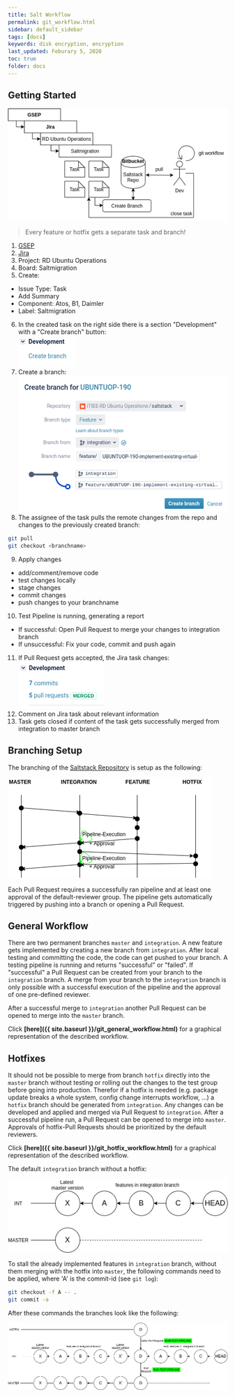 ```yaml
---
title: Salt Workflow 
permalink: git_workflow.html
sidebar: default_sidebar
tags: [docs]
keywords: disk encryption, encryption
last_updated: Feburary 5, 2020
toc: true
folder: docs
---
```


## Getting Started

![task_workflow](images/docs/salt_workflow/task_workflow.png)

> Every feature or hotfix gets a separate task and branch!

1. [GSEP](https://gsep.daimler.com/)
2. [Jira](https://gsep.daimler.com/Jira)
3. Project: RD Ubuntu Operations
4. Board: Saltmigration
5. Create:
  - Issue Type: Task
  - Add Summary
  - Component: Atos, B1, Daimler
  - Label: Saltmigration
6. In the created task on the right side there is a section "Development" with a "Create branch" button: <br>
![task_create_branch](images/docs/salt_workflow/task_create_branch.png)
7. Create a branch: <br>
![create_branch](images/docs/salt_workflow/create_branch.png)
8. The assignee of the task pulls the remote changes from the repo and changes to the previously created branch:
```bash
git pull
git checkout <branchname>
```
9. Apply changes
  - add/comment/remove code
  - test changes locally
  - stage changes
  - commit changes
  - push changes to your branchname
10. Test Pipeline is running, generating a report
  - If successful: Open Pull Request to merge your changes to integration branch
  - If unsuccessful: Fix your code, commit and push again
11. If Pull Request gets accepted, the Jira task changes: <br>
![task_final](images/docs/salt_workflow/task_final.png)
12. Comment on Jira task about relevant information
13. Task gets closed if content of the task gets successfully merged from integration to master branch


## Branching Setup

The branching of the [Saltstack Repository](https://gsep.daimler.com/stash/projects/UBUNTUOP/repos/saltstack/browse) is setup as the following:

![workflow_pipeline](images/docs/salt_workflow/workflow_pipeline.png)

Each Pull Request requires a successfully ran pipeline and at least one approval of the default-reviewer group. The pipeline gets automatically triggered by pushing into a branch or opening a Pull Request.

## General Workflow

There are two permanent branches `master` and `integration`. A new feature gets implemented by creating a new branch from `integration`. After local testing and committing the code, the code can get pushed to your branch. A testing pipeline is running and returns "successful" or "failed". If "successful" a Pull Request can be created from your branch to the `integration` branch. A merge from your branch to the `integration` branch is only possible with a successful execution of the pipeline and the approval of one pre-defined reviewer.

After a successful merge to `integration` another Pull Request can be opened to merge into the `master` branch.

Click **[here]({{ site.baseurl }}/git_general_workflow.html)** for a graphical representation of the described workflow. 

## Hotfixes

It should not be possible to merge from branch `hotfix` directly into the `master` branch without testing or rolling out the changes to the test group before going into production. Therefor if a hotfix is needed (e.g. package update breaks a whole system, config change interrupts workflow, ...) a `hotfix` branch should be generated from `integration`. Any changes can be developed and applied and merged via Pull Request to `integration`. After a successful pipeline run, a Pull Request can be opened to merge into `master`. Approvals of hotfix-Pull Requests should be prioritized by the default reviewers.

Click **[here]({{ site.baseurl }}/git_hotfix_workflow.html)** for a graphical representation of the described workflow.

The default `integration` branch without a hotfix:

![features_in_int](images/docs/salt_workflow/features_in_int.png)


To stall the already implemented features in `integration` branch, without them merging with the hotfix into `master`, the following commands need to be applied, where 'A' is the commit-id (see `git log`):

```bash
git checkout -f A -- .
git commit -a
```

After these commands the branches look like the following:

![hotfix](images/docs/salt_workflow/hotfix.png)
